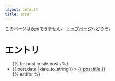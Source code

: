 ```yaml
---
layout: default
title: error
---
```

このページは表示できません。
<a href="{{ root }}/">トップページ</a>へどうぞ。

# エントリ
<ul class="posts">
  {% for post in site.posts %}
    <li><span>{{ post.date | date_to_string }}</span> &raquo; <a href="{{ BASE_PATH }}{{ post.url }}">{{ post.title }}</a></li>
  {% endfor %}
</ul>

